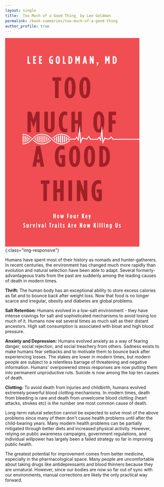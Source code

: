```yaml
---
layout: single
title: _Too Much of a Good Thing_ by Lee Goldman
permalink: /book-summaries/too-much-of-a-good-thing
author_profile: true
---
```


![Too Much of a Good Thing](/assets/images/too-much-of-a-good-thing.jpg){:class="img-responsive"}

Humans have spent most of their history as nomads and hunter-gatherers.
In recent centuries, the environment has changed much more rapidly than evolution and natural selection have been able to adapt.
Several formerly-advantageous traits from the past are suddenly among the leading causes of death in modern times.

**Thrift:**
The human body has an exceptional ability to store excess calories as fat and to bounce back after weight loss.
Now that food is no longer scarce and irregular, obesity and diabetes are global problems.

**Salt Retention:**
Humans evolved in a low-salt environment - they have intense cravings for salt and sophisticated mechanisms to avoid losing too much of it.
Humans now eat several times as much salt as their distant ancestors.
High salt consumption is associated with bloat and high blood pressure.

**Anxiety and Depression:**
Humans evolved anxiety as a way of fearing danger, social rejection, and social treachery from others.
Sadness exists to make humans fear setbacks and to motivate them to bounce back after experiencing losses.
The stakes are lower in modern times, but modern people are subject to a relentless barrage of threatening and negative information.
Humans' overpowered stress responses are now putting them into permanent unproductive ruts.
Suicide is now among the top ten causes of death.

**Clotting:**
To avoid death from injuries and childbirth, humans evolved extremely powerful blood clotting mechanisms.
In modern times, death from bleeding is rare and death from unwelcome blood clotting (heart attacks, strokes etc) is the number one most common cause of death.

Long-term natural selection cannot be expected to solve most of the above problems since many of them don't cause health problems until after the child-bearing years.
Many modern health problems can be partially mitigated through better diets and increased physical activity.
However, relying on public awareness campaigns, government regulations, and individual willpower has largely been a failed strategy so far in improving public health.

The greatest potential for improvement comes from better medicine, especially in the pharmacological space.
Many people are uncomfortable about taking drugs like antidepressants and blood thinners because they are unnatural.
However, since our bodies are now so far out of sync with our environments, manual corrections are likely the only practical way forward.


